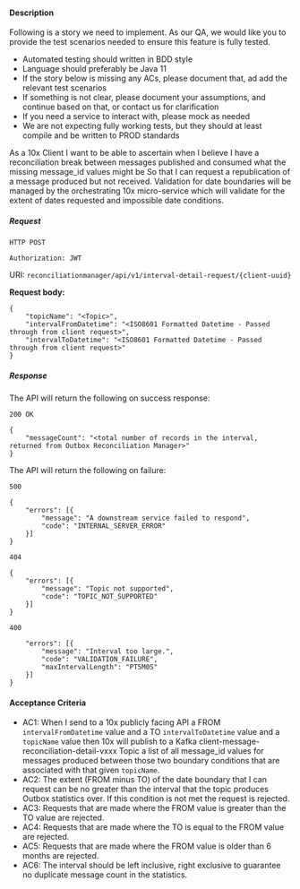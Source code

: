 #### Description 
Following is a story we need to implement. As our QA, we would like you to provide the test scenarios needed to ensure this feature is fully tested.
- Automated testing should written in BDD style
- Language should preferably be Java 11
- If the story below is missing any ACs, please document that, ad add the relevant test scenarios
- If something is not clear, please document your assumptions, and continue based on that, or contact us for clarification
- If you need a service to interact with, please mock as needed
- We are not expecting fully working tests, but they should at least compile and be written to PROD standards       
 

As a 10x Client
I want to be able to ascertain when I believe I have a reconciliation break between messages published and consumed what the missing message_id values might be
So that I can request a republication of a message produced but not received.
Validation for date boundaries will be managed by the orchestrating 10x micro-service which will validate for the extent of dates requested and impossible date conditions.

##### Request
```HTTP POST```

```Authorization: JWT```

URI: ```reconciliationmanager/api/v1/interval-detail-request/{client-uuid}```

<strong>Request body:</strong>

```
{
    "topicName": "<Topic>",
    "intervalFromDatetime": "<ISO8601 Formatted Datetime - Passed through from client request>",
    "intervalToDatetime": "<ISO8601 Formatted Datetime - Passed through from client request>"
}
```

##### Response
The API will return the following on success response:

```200 OK```
```
{
    "messageCount": "<total number of records in the interval, returned from Outbox Reconciliation Manager>"
}
```


The API will return the following on failure:

```500```
```
{
    "errors": [{
        "message": "A downstream service failed to respond",
        "code": "INTERNAL_SERVER_ERROR"
    }]
}
```
```404```
```
{
    "errors": [{
        "message": "Topic not supported",
        "code": "TOPIC_NOT_SUPPORTED"
    }]
}
```

```400```

```{
    "errors": [{
        "message": "Interval too large.",
        "code": "VALIDATION_FAILURE",
        "maxIntervalLength": "PT5M0S"
    }]
}
```

#### Acceptance Criteria
- AC1: When I send to a 10x publicly facing API a FROM ```intervalFromDatetime``` value and a TO ```intervalToDatetime``` value and a ```topicName``` value then 10x will publish to a Kafka client-message-reconciliation-detail-vxxx Topic a list of all message_id values for messages produced between those two boundary conditions that are associated with that given ```topicName```.
- AC2: The extent (FROM minus TO) of the date boundary that I can request can be no greater than the interval that the topic produces Outbox statistics over. If this condition is not met the request is rejected.
- AC3: Requests that are made where the FROM value is greater than the TO value are rejected.
- AC4: Requests that are made where the TO is equal to the FROM value are rejected.
- AC5: Requests that are made where the FROM value is older than 6 months are rejected.
- AC6: The interval should be left inclusive, right exclusive to guarantee no duplicate message count in the statistics.


